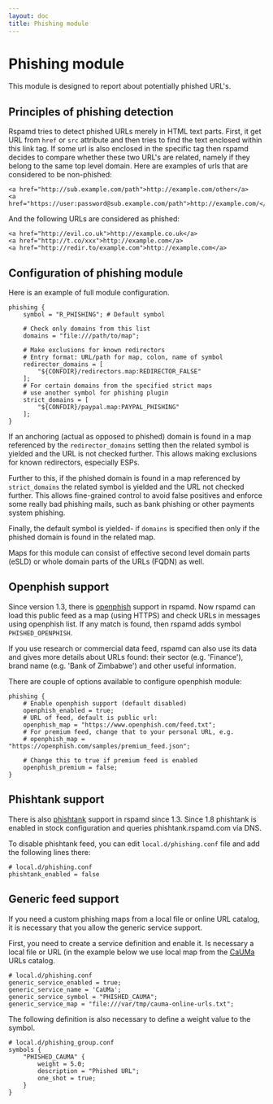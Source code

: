 ```yaml
---
layout: doc
title: Phishing module
---
```

# Phishing module

This module is designed to report about potentially phished URL's.

## Principles of phishing detection

Rspamd tries to detect phished URLs merely in HTML text parts. First,
it get URL from `href` or `src` attribute and then tries to find the text enclosed
within this link tag. If some url is also enclosed in the specific tag then
rspamd decides to compare whether these two URL's are related, namely if they
belong to the same top level domain. Here are examples of urls that are considered
to be non-phished:

    <a href="http://sub.example.com/path">http://example.com/other</a>
    <a href="https://user:password@sub.example.com/path">http://example.com/</a>

And the following URLs are considered as phished:

    <a href="http://evil.co.uk">http://example.co.uk</a>
    <a href="http://t.co/xxx">http://example.com</a>
    <a href="http://redir.to/example.com">http://example.com</a>

## Configuration of phishing module

Here is an example of full module configuration.

~~~ucl
phishing {
	symbol = "R_PHISHING"; # Default symbol

	# Check only domains from this list
	domains = "file:///path/to/map";

	# Make exclusions for known redirectors
	# Entry format: URL/path for map, colon, name of symbol
	redirector_domains = [
		"${CONFDIR}/redirectors.map:REDIRECTOR_FALSE"
	];
	# For certain domains from the specified strict maps
	# use another symbol for phishing plugin
	strict_domains = [
		"${CONFDIR}/paypal.map:PAYPAL_PHISHING"
	];
}
~~~

If an anchoring (actual as opposed to phished) domain is found in a map
referenced by the `redirector_domains` setting then the related symbol is
yielded and the URL is not checked further. This allows making exclusions
for known redirectors, especially ESPs.

Further to this, if the phished domain is found in a map referenced by
`strict_domains` the related symbol is yielded and the URL not checked
further. This allows fine-grained control to avoid false positives and
enforce some really bad phishing mails, such as bank phishing or other
payments system phishing.

Finally, the default symbol is yielded- if `domains` is specified then
only if the phished domain is found in the related map.

Maps for this module can consist of effective second level domain parts (eSLD)
or whole domain parts of the URLs (FQDN) as well.

## Openphish support

Since version 1.3, there is [openphish](https://openphish.com) support in rspamd.
Now rspamd can load this public feed as a map (using HTTPS) and check URLs in messages using
openphish list. If any match is found, then rspamd adds symbol `PHISHED_OPENPHISH`.

If you use research or commercial data feed, rspamd can also use its data and gives
more details about URLs found: their sector (e.g. 'Finance'), brand name (e.g.
'Bank of Zimbabwe') and other useful information.

There are couple of options available to configure openphish module:

~~~ucl
phishing {
	# Enable openphish support (default disabled)
	openphish_enabled = true;
	# URL of feed, default is public url:
	openphish_map = "https://www.openphish.com/feed.txt";
	# For premium feed, change that to your personal URL, e.g.
	# openphish_map = "https://openphish.com/samples/premium_feed.json";

	# Change this to true if premium feed is enabled
	openphish_premium = false;
}
~~~

## Phishtank support

There is also [phishtank](https://phishtank.com) support in rspamd since 1.3. Since 1.8 phishtank is enabled in stock configuration and queries phishtank.rspamd.com via DNS.

To disable phishtank feed, you can edit `local.d/phishing.conf` file and add the following lines there:

~~~ucl
# local.d/phishing.conf
phishtank_enabled = false
~~~

## Generic feed support

If you need a custom phishing maps from a local file or online URL catalog, it is necessary that you allow the generic service support.

First, you need to create a service definition and enable it. Is necessary a local file or URL (in the example below we use local map from the [CaUMa](https://cauma.pop-ba.rnp.br/about.html) URLs catalog.


~~~ucl
# local.d/phishing.conf
generic_service_enabled = true;
generic_service_name = 'CaUMa';
generic_service_symbol = "PHISHED_CAUMA";
generic_service_map = "file:///var/tmp/cauma-online-urls.txt";
~~~

The following definition is also necessary to define a weight value to the symbol.

~~~ucl
# local.d/phishing_group.conf
symbols {
    "PHISHED_CAUMA" {
        weight = 5.0;
        description = "Phished URL";
        one_shot = true;
    }
}
~~~
